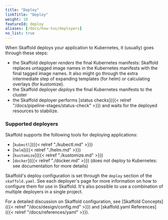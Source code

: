 ```yaml
---
title: "Deploy"
linkTitle: "Deploy"
weight: 10
featureId: deploy
aliases: [/docs/how-tos/deployers]
no_list: true
---
```


When Skaffold deploys your application to Kubernetes, it (usually) goes through these steps:

* the Skaffold deployer _renders_ the final Kubernetes manifests: Skaffold replaces untagged image names in the Kubernetes manifests with the final tagged image names.
It also might go through the extra intermediate step of expanding templates (for helm) or calculating overlays (for kustomize).
* the Skaffold deployer _deploys_ the final Kubernetes manifests to the cluster
* the Skaffold deployer performs [status checks]({{< relref "/docs/pipeline-stages/status-check" >}}) and waits for the deployed resources to stabilize.

### Supported deployers

Skaffold supports the following tools for deploying applications:

* [`kubectl`]({{< relref "./kubectl.md" >}})
* [`helm`]({{< relref "./helm.md" >}})
* [`kustomize`]({{< relref "./kustomize.md" >}})
* [`docker`]({{< relref "./docker.md" >}}) (does not deploy to Kubernetes: see documentation for more details)

Skaffold's deploy configuration is set through the `deploy` section
of the `skaffold.yaml`. See each deployer's page for more information
on how to configure them for use in Skaffold. It's also possible to use
a combination of multiple deployers in a single project.

For a detailed discussion on Skaffold configuration, see
[Skaffold Concepts]({{< relref "/docs/design/config.md" >}}) and
[skaffold.yaml References]({{< relref "/docs/references/yaml" >}}).